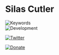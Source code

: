 # Silas Cutler


![Keywords](https://img.shields.io/badge/Keywords-malware%2C%20reverse%20engineering%2C%20hacking-lightgrey)  
![Development](https://img.shields.io/badge/Development-Python%2C%20C%2C%20Go%2C%20Perl-blue)

[![Twitter](https://img.shields.io/twitter/follow/silascutler?style=social)](https://twitter.com/silascutler)

[![Donate](https://img.shields.io/badge/Donate-PayPal-green.svg)](https://www.paypal.com/paypalme/silascutler)  




